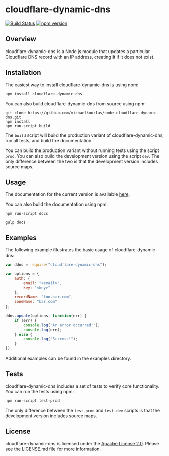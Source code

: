 # cloudflare-dynamic-dns #

[![Build Status](https://travis-ci.org/michaelkourlas/node-cloudflare-dynamic-dns.svg?branch=master)](https://travis-ci.org/michaelkourlas/node-cloudflare-dynamic-dns)
[![npm version](https://badge.fury.io/js/cloudflare-dynamic-dns.svg)](https://badge.fury.io/js/cloudflare-dynamic-dns)

## Overview ##

cloudflare-dynamic-dns is a Node.js module that updates a particular Cloudflare 
DNS record with an IP address, creating it if it does not exist.

## Installation ##

The easiest way to install cloudflare-dynamic-dns is using npm:

```
npm install cloudflare-dynamic-dns
```

You can also build cloudflare-dynamic-dns from source using npm:

```
git clone https://github.com/michaelkourlas/node-cloudflare-dynamic-dns.git
npm install
npm run-script build
```

The `build` script will build the production variant of 
cloudflare-dynamic-dns, run all tests, and build the documentation.

You can build the production variant without running tests using the script
`prod`. You can also build the development version using the script `dev`.
The only difference between the two is that the development version includes 
source maps.

## Usage ##

The documentation for the current version is available [here](http://www.kourlas.com/node-cloudflare-dynamic-dns/docs/1.0.2/).

You can also build the documentation using npm:

```
npm run-script docs
```

```
gulp docs
```

## Examples ##

The following example illustrates the basic usage of cloudflare-dynamic-dns:

```javascript
var ddns = require("cloudflare-dynamic-dns");

var options = {
    auth: {
        email: "<email>",
        key: "<key>"
    },
    recordName: "foo.bar.com",
    zoneName: "bar.com"
};

ddns.update(options, function(err) {
    if (err) {
        console.log("An error occurred:");
        console.log(err);
    } else {
        console.log("Success!");
    }
});
```

Additional examples can be found in the examples directory.

## Tests ##

cloudflare-dynamic-dns includes a set of tests to verify core functionality. 
You can run the tests using npm:

```
npm run-script test-prod
```

The only difference between the `test-prod` and `test-dev` scripts is that the 
development version includes source maps.

## License ##

cloudflare-dynamic-dns is licensed under the [Apache License 2.0](http://www.apache.org/licenses/LICENSE-2.0).
Please see the LICENSE.md file for more information.
